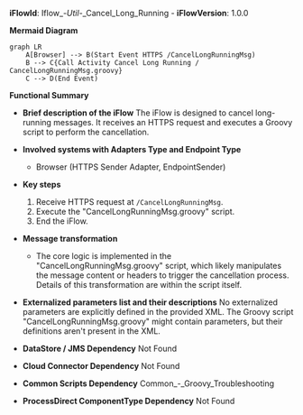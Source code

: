 **iFlowId**: Iflow_-_Util_-_Cancel_Long_Running - **iFlowVersion**: 1.0.0

**Mermaid Diagram**
```mermaid
graph LR
    A[Browser] --> B(Start Event HTTPS /CancelLongRunningMsg)
    B --> C{Call Activity Cancel Long Running / CancelLongRunningMsg.groovy}
    C --> D(End Event)
```
**Functional Summary**
- **Brief description of the iFlow**
The iFlow is designed to cancel long-running messages. It receives an HTTPS request and executes a Groovy script to perform the cancellation.

- **Involved systems with Adapters Type and Endpoint Type**
    - Browser (HTTPS Sender Adapter, EndpointSender)

- **Key steps**
    1. Receive HTTPS request at `/CancelLongRunningMsg`.
    2. Execute the "CancelLongRunningMsg.groovy" script.
    3. End the iFlow.

- **Message transformation**
    - The core logic is implemented in the "CancelLongRunningMsg.groovy" script, which likely manipulates the message content or headers to trigger the cancellation process.  Details of this transformation are within the script itself.

- **Externalized parameters list and their descriptions**
   No externalized parameters are explicitly defined in the provided XML. The Groovy script "CancelLongRunningMsg.groovy" might contain parameters, but their definitions aren't present in the XML.

- **DataStore / JMS Dependency**
Not Found

- **Cloud Connector Dependency**
Not Found

- **Common Scripts Dependency**
Common_-_Groovy_Troubleshooting

- **ProcessDirect ComponentType Dependency**
Not Found